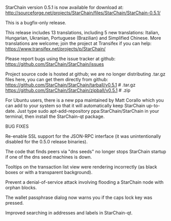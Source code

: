StarChain version 0.5.1 is now available for download at:
http://sourceforge.net/projects/StarChain/files/StarChain/StarChain-0.5.1/

This is a bugfix-only release.

This release includes 13 translations, including 5 new translations:
Italian, Hungarian, Ukranian, Portuguese (Brazilian) and Simplified Chinese.
More translations are welcome; join the project at Transifex if you can help:
https://www.transifex.net/projects/p/StarChain/

Please report bugs using the issue tracker at github:
https://github.com/StarChain/StarChain/issues

Project source code is hosted at github; we are no longer
distributing .tar.gz files here, you can get them
directly from github:
https://github.com/StarChain/StarChain/tarball/v0.5.1  # .tar.gz
https://github.com/StarChain/StarChain/zipball/v0.5.1  # .zip

For Ubuntu users, there is a new ppa maintained by Matt Corallo which
you can add to your system so that it will automatically keep
StarChain up-to-date.  Just type
sudo apt-add-repository ppa:StarChain/StarChain
in your terminal, then install the StarChain-qt package.


BUG FIXES

Re-enable SSL support for the JSON-RPC interface (it was unintentionally
disabled for the 0.5.0 release binaries).

The code that finds peers via "dns seeds" no longer stops StarChain startup
if one of the dns seed machines is down.

Tooltips on the transaction list view were rendering incorrectly (as black boxes
or with a transparent background).

Prevent a denial-of-service attack involving flooding a StarChain node with
orphan blocks.

The wallet passphrase dialog now warns you if the caps lock key was pressed.

Improved searching in addresses and labels in StarChain-qt.
